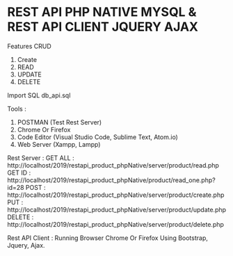 # REST API PHP NATIVE MYSQL & REST API CLIENT JQUERY AJAX

Features
CRUD
1. Create
2. READ
3. UPDATE
4. DELETE

Import SQL db_api.sql

Tools :
1. POSTMAN (Test Rest Server)
2. Chrome Or Firefox
3. Code Editor (Visual Studio Code, Sublime Text, Atom.io)
4. Web Server (Xampp, Lampp)

Rest Server : 
GET ALL     : http://localhost/2019/restapi_product_phpNative/server/product/read.php
GET ID      : http://localhost/2019/restapi_product_phpNative/product/read_one.php?id=28
POST        : http://localhost/2019/restapi_product_phpNative/server/product/create.php
PUT         : http://localhost/2019/restapi_product_phpNative/server/product/update.php
DELETE      : http://localhost/2019/restapi_product_phpNative/server/product/delete.php


Rest API Client : Running Browser Chrome Or Firefox Using Bootstrap, Jquery, Ajax.



